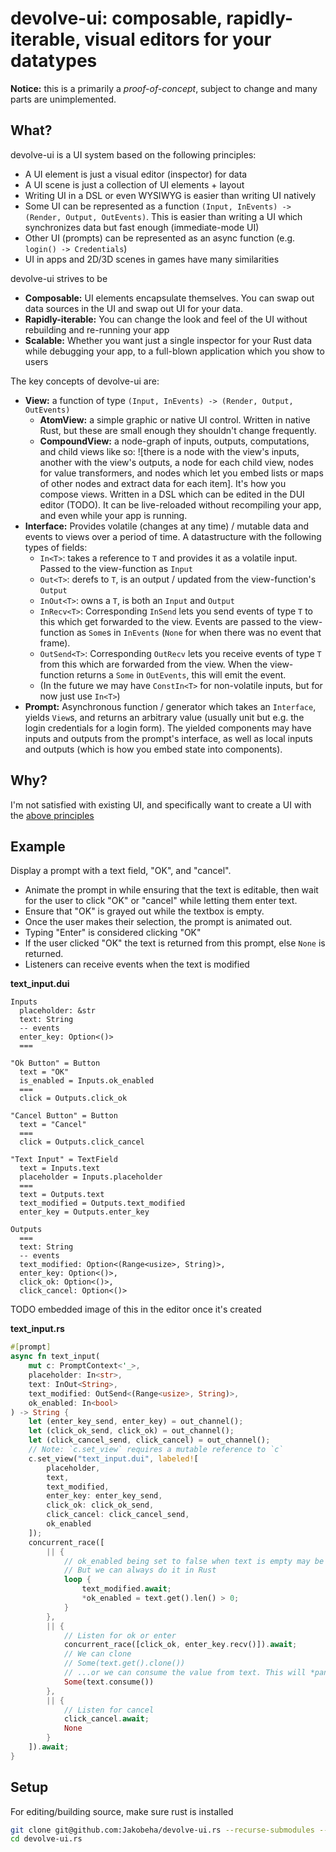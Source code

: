 # devolve-ui: composable, rapidly-iterable, visual editors for your datatypes

**Notice:** this is a primarily a *proof-of-concept*, subject to change and many parts are unimplemented.

## What?

devolve-ui is a UI system based on the following principles:

- A UI element is just a visual editor (inspector) for data
- A UI scene is just a collection of UI elements + layout
- Writing UI in a DSL or even WYSIWYG is easier than writing UI natively
- Some UI can be represented as a function `(Input, InEvents) -> (Render, Output, OutEvents)`. This is easier than writing a UI which synchronizes data but fast enough (immediate-mode UI)
- Other UI (prompts) can be represented as an async function (e.g. `login() -> Credentials`)
- UI in apps and 2D/3D scenes in games have many similarities

devolve-ui strives to be

- **Composable:** UI elements encapsulate themselves. You can swap out data sources in the UI and swap out UI for your data.
- **Rapidly-iterable:** You can change the look and feel of the UI without rebuilding and re-running your app
- **Scalable:** Whether you want just a single inspector for your Rust data while debugging your app, to a full-blown application which you show to users

The key concepts of devolve-ui are:

- **View:** a function of type `(Input, InEvents) -> (Render, Output, OutEvents)`
  - **AtomView:** a simple graphic or native UI control. Written in native Rust, but these are small enough they shouldn't change frequently.
  - **CompoundView:** a node-graph of inputs, outputs, computations, and child views like so: ![there is a node with the view's inputs, another with the view's outputs, a node for each child view, nodes for value transformers, and nodes which let you embed lists or maps of other nodes and extract data for each item]. It's how you compose views. Written in a DSL which can be edited in the DUI editor (TODO). It can be live-reloaded without recompiling your app, and even while your app is running.
- **Interface:** Provides volatile (changes at any time) / mutable data and events to views over a period of time. A datastructure with the following types of fields:
  - `In<T>`: takes a reference to `T` and provides it as a volatile input. Passed to the view-function as `Input`
  - `Out<T>`: derefs to `T`, is an output / updated from the view-function's `Output`
  - `InOut<T>`: owns a `T`, is both an `Input` and `Output`
  - `InRecv<T>`: Corresponding `InSend` lets you send events of type `T` to this which get forwarded to the view. Events are passed to the view-function as `Some`s in `InEvents` (`None` for when there was no event that frame).
  - `OutSend<T>`: Corresponding `OutRecv` lets you receive events of type `T` from this which are forwarded from the view. When the view-function returns a `Some` in `OutEvents`, this will emit the event.
  - (In the future we may have `ConstIn<T>` for non-volatile inputs, but for now just use `In<T>`)
- **Prompt:** Asynchronous function / generator which takes an `Interface`, yields `View`s, and returns an arbitrary value (usually unit but e.g. the login credentials for a login form). The yielded components may have inputs and outputs from the prompt's interface, as well as local inputs and outputs (which is how you embed state into components).

## Why?

I'm not satisfied with existing UI, and specifically want to create a UI with the [above principles](#what) 

## Example

Display a prompt with a text field, "OK", and "cancel".

- Animate the prompt in while ensuring that the text is editable, then wait for the user to click "OK" or "cancel" while letting them enter text.
- Ensure that "OK" is grayed out while the textbox is empty.
- Once the user makes their selection, the prompt is animated out.
- Typing "Enter" is considered clicking "OK"
- If the user clicked "OK" the text is returned from this prompt, else `None` is returned.
- Listeners can receive events when the text is modified

**text_input.dui**

```dui
Inputs
  placeholder: &str
  text: String
  -- events
  enter_key: Option<()>
  ===
    
"Ok Button" = Button
  text = "OK"
  is_enabled = Inputs.ok_enabled
  ===
  click = Outputs.click_ok
  
"Cancel Button" = Button
  text = "Cancel"
  ===
  click = Outputs.click_cancel
  
"Text Input" = TextField
  text = Inputs.text
  placeholder = Inputs.placeholder
  ===
  text = Outputs.text
  text_modified = Outputs.text_modified
  enter_key = Outputs.enter_key
  
Outputs
  ===
  text: String
  -- events
  text_modified: Option<(Range<usize>, String)>,
  enter_key: Option<()>,
  click_ok: Option<()>,
  click_cancel: Option<()>
```

TODO embedded image of this in the editor once it's created

**text_input.rs**

```rust
#[prompt]
async fn text_input(
    mut c: PromptContext<'_>,
    placeholder: In<str>,
    text: InOut<String>,
    text_modified: OutSend<(Range<usize>, String)>,
    ok_enabled: In<bool>
) -> String {
    let (enter_key_send, enter_key) = out_channel();
    let (click_ok_send, click_ok) = out_channel();
    let (click_cancel_send, click_cancel) = out_channel();
    // Note: `c.set_view` requires a mutable reference to `c`
    c.set_view("text_input.dui", labeled![
        placeholder,
        text,
        text_modified,
        enter_key: enter_key_send,
        click_ok: click_ok_send,
        click_cancel: click_cancel_send,
        ok_enabled
    ]);
    concurrent_race([
        || {
            // ok_enabled being set to false when text is empty may be possible in the .dui directly in the future
            // But we can always do it in Rust
            loop {
                text_modified.await;
                *ok_enabled = text.get().len() > 0;
            }
        },
        || {
            // Listen for ok or enter
            concurrent_race([click_ok, enter_key.recv()]).await;
            // We can clone
            // Some(text.get().clone())
            // ...or we can consume the value from text. This will *panic at runtime* if we let the UI run after consuming an output, so be careful doing this and make sure it's on the last frame (there are no awaits afterwards)
            Some(text.consume())
        },
        || {
            // Listen for cancel
            click_cancel.await;
            None
        }
    ]).await;
}
```

## Setup

For editing/building source, make sure rust is installed

```sh
git clone git@github.com:Jakobeha/devolve-ui.rs --recurse-submodules --depth=1
cd devolve-ui.rs
```